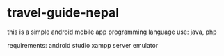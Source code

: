 # travel-guide-nepal

this is a simple android mobile app
programming language use: java, php

requirements:
android studio
xampp server
emulator





